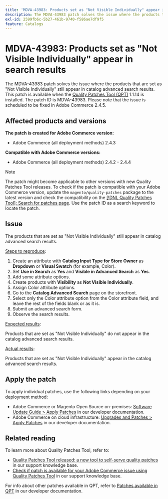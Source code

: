 ```yaml
---
title: 'MDVA-43983: Products set as "Not Visible Individually" appear in search results'
description: The MDVA-43983 patch solves the issue where the products that are set as "Not Visible Individually" still appear in catalog advanced search results. This patch is available when the [Quality Patches Tool (QPT)](/help/announcements/adobe-commerce-announcements/magento-quality-patches-released-new-tool-to-self-serve-quality-patches.md) 1.1.14 is installed. The patch ID is MDVA-43983. Please note that the issue is scheduled to be fixed in Adobe Commerce 2.4.5.
exl-id: 2599fb6c-5b27-461b-9740-f586ae7df9f5
feature: Catalogs
---
```

# MDVA-43983: Products set as "Not Visible Individually" appear in search results

The MDVA-43983 patch solves the issue where the products that are set as "Not Visible Individually" still appear in catalog advanced search results. This patch is available when the [Quality Patches Tool (QPT)](/help/announcements/adobe-commerce-announcements/magento-quality-patches-released-new-tool-to-self-serve-quality-patches.md) 1.1.14 is installed. The patch ID is MDVA-43983. Please note that the issue is scheduled to be fixed in Adobe Commerce 2.4.5.

## Affected products and versions

**The patch is created for Adobe Commerce version:**

* Adobe Commerce (all deployment methods) 2.4.3

**Compatible with Adobe Commerce versions:**

* Adobe Commerce (all deployment methods) 2.4.2 - 2.4.4

>[!NOTE]
>
>The patch might become applicable to other versions with new Quality Patches Tool releases. To check if the patch is compatible with your Adobe Commerce version, update the `magento/quality-patches` package to the latest version and check the compatibility on the [[!DNL Quality Patches Tool]: Search for patches page](https://devdocs.magento.com/quality-patches/tool.html#patch-grid). Use the patch ID as a search keyword to locate the patch.

## Issue

The products that are set as "Not Visible Individually" still appear in catalog advanced search results.

<u>Steps to reproduce</u>:

1. Create an attribute with **Catalog Input Type for Store Owner** as **Dropdown** or **Visual Swatch** (for example, Color).
1. Set **Use in Search** as **Yes** and **Visible in Advanced Search** as **Yes**.
1. Add some attribute options.
1. Create products with **Visibility** as **Not Visible Individually**.
1. Assign Color attribute options.
1. Go to the **Catalog Advanced Search** page on the storefront.
1. Select only the Color attribute option from the Color attribute field, and leave the rest of the fields blank or as it is.
1. Submit an advanced search form.
1. Observe the search results.

<u>Expected results</u>:

Products that are set as "Not Visible Individually" do not appear in the catalog advanced search results.

<u>Actual results</u>:

Products that are set as "Not Visible Individually" appear in the catalog advanced search results.

## Apply the patch

To apply individual patches, use the following links depending on your deployment method:

* Adobe Commerce or Magento Open Source on-premises: [Software Update Guide > Apply Patches](https://devdocs.magento.com/guides/v2.4/comp-mgr/patching/mqp.html) in our developer documentation.
* Adobe Commerce on cloud infrastructure: [Upgrades and Patches > Apply Patches](https://devdocs.magento.com/cloud/project/project-patch.html) in our developer documentation.

## Related reading

To learn more about Quality Patches Tool, refer to:

* [Quality Patches Tool released: a new tool to self-serve quality patches](/help/announcements/adobe-commerce-announcements/magento-quality-patches-released-new-tool-to-self-serve-quality-patches.md) in our support knowledge base.
* [Check if patch is available for your Adobe Commerce issue using Quality Patches Tool](/help/support-tools/patches-available-in-qpt-tool/check-patch-for-magento-issue-with-magento-quality-patches.md) in our support knowledge base.

For info about other patches available in QPT, refer to [Patches available in QPT](https://devdocs.magento.com/quality-patches/tool.html#patch-grid) in our developer documentation.
